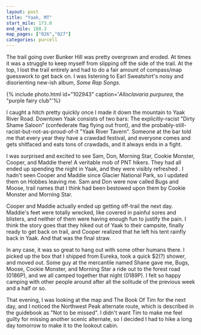 ```yaml
---
layout: post
title: "Yaak, MT"
start_mile: 173.0
end_mile: 188.3
map_pages: ["026","027"]
categories: purcell
---
```


The trail going over Bunker Hill was pretty overgrown and eroded. At times it
was a struggle to keep myself from slipping off the side of the trail. At the
top, I lost the trail entirely and had to do a fair amount of compass/map
guesswork to get back on. I was listening to Earl Sweatshirt's noisy and
disorienting new-ish album, *Some Rap Songs*.

{% include photo.html id="102943" caption='<i>Alloclavaria purpurea</i>, the "purple fairy club"'%}

I caught a hitch pretty quickly once I made it down the mountain to Yaak River
Road. Downtown Yaak consists of two bars: The explicitly-racist "Dirty Shame
Saloon" (confederate flag flying out front), and the
probably-still-racist-but-not-as-proud-of-it "Yaak River Tavern". Someone at the
bar told me that every year they have a crawdad festival, and everyone comes and
gets shitfaced and eats tons of crawdads, and it always ends in a fight.

I was surprised and excited to see Sam, Don, Morning Star, Cookie Monster,
Cooper, and Maddie there! A veritable mob of PNT hikers. They had all ended up
spending the night in Yaak, and they were visibly refreshed . I hadn't seen
Cooper and Maddie since Glacier National Park, so I updated them on Hobbes
leaving me. Sam and Don were now called Bugs and Moose, trail names that I think
had been bestowed upon them by Cookie Monster and Morning Star.

Cooper and Maddie actually ended up getting off-trail the next day. Maddie's
feet were totally wrecked, like covered in painful sores and blisters, and
neither of them were having enough fun to justify the pain. I think the story
goes that they hiked out of Yaak to their campsite, finally ready to get back on
trail, and Cooper realized that he left his tent rainfly back in Yaak. And that
was the final straw.

In any case, it was so great to hang out with some other humans there. I picked
up the box that I shipped from Eureka, took a quick $2(?) shower, and moved out.
Some guy at the mercantile named Shane gave me, Bugs, Moose, Cookie Monster, and
Morning Star a ride out to the forest road (0186P), and we all camped together
that night (0189P). I felt so happy camping with other people around after all the
solitude of the previous week and a half or so.

That evening, I was looking at the map and The Book Of Tim for the next day, and
I noticed the Northwest Peak alternate route, which is described in the
guidebook as "Not to be missed". I didn't want Tim to make me feel guilty for
missing another scenic alternate, so I decided I had to hike a long day tomorrow
to make it to the lookout cabin.

